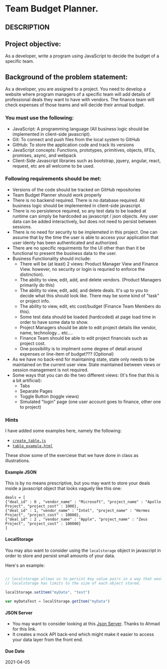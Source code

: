 # Team Budget Planner.
## DESCRIPTION

## Project objective: 

As a developer, write a program using JavaScript to decide the budget of a specific team.


## Background of the problem statement: 

As a developer, you are assigned to a project. You need to develop a website where program managers of a specific team will add details of professional deals they want to have with vendors. The finance team will check expenses of those teams and will decide their annual budget.


### You must use the following: 

 * JavaScript: A programming language  (All business logic should be implemented in client-side javascript).
 * Git: To connect and push files from the local system to GitHub
 * GitHub: To store the application code and track its versions
 * JavaScript concepts: Functions, prototypes, primitives, objects, IIFEs, promises, async, and webpack
 * Client-Side Javascript libraries such as bootstrap, jquery, angular, react, request, etc are all welcome to be used.


### Following requirements should be met: 

 * Versions of the code should be tracked on GitHub repositories 
 * Team Budget Planner should work properly
 * There is no backend required.   There is no database required. All business logic should be implemented in client-side javascript.
 * There is no persistence required, so any test data to be loaded at runtime can simply be hardcoded as javascript / json objects.  Any user data can be added interactively, but does not need to persist between sessions.
 * There is no need for security to be implemeted in this project.  One can assume that by the time the user is able to access your application that user identy has been authenticated and authorized.
 * There are no specific requirments for the UI other than than it be functional to present the business data to the user.
 * Business Functionality should include:
   - There will be (at least) 2 views: Product Manager View and Finance View. however, no security or login is requried to enforce the distinction).
   - The ability to view, edit, add, and delete vendors.  (Product Managers primarily do this)
   - The ability to view, edit, add, and delete deals. It's up to you to decide what this should look like. There may be some kind of "task" or project info.
   - The ability to view, edit, etc cost/budget (Finance Team Members do this).
   - Some test data should be loaded (hardcoded) at page load time in order to have some data to show.
   - Project Managers should be able to edit project details like vendor, name, technology... etc.... 
   - Finance Team should be able to edit project financials such as project cost.
   - One possibility is to implment some degree of detail around expenses or line-item of budget??? (Optional)
 * As we have no back-end for maintaining state, state only needs to be maintained on the current user view.  State maintained between views or session management is not required.    
 * Some ways that you can do the two different views: (It's fine that this is a bit artificial): 
   - Tabs
   - Separate Pages
   - Toggle Button (toggle views)
   - Simulated "login" page  (one user account goes to finance, other one to project)



### Hints

I have added some examples here, namely the following:

 * [`create_table.js`](./create_table.js)
 * [`table_example.html`](./table_example.html)

These show some of the exerciese that we have done in class as illustrations.

#### Example JSON

This is by no means prescriptive, but you may want to store your deals inside a javascript object that looks vaguely like this one:

```javascrip
deals = [
{"deal_id" : 0 , "vendor_name" : "Microsoft", "project_name" : "Apollo Project", "project_cost" : 1000},
{"deal_id" : 1, "vendor_name" : "Intel", "project_name" : "Hermes Project", "project_cost" : 10000},
{"deal_id" : 2 , "vendor_name" : "Apple", "project_name" : "Zeus Project", "project_cost" : 100000}
]
```


#### LocalStorage
You may also want to consider using the `localstorage` object in javascript in order to store and persist small amounts of your data.

Here's an example:

```javascript

// localstorage allows us to persist key value pairs in a way that would survive page refreshes, navigation, and user closing/reopening browser.
// localstorage has limits to the size of each object stored.   

localStorage.setItem("myData", "test")

var myDataTest = localStorage.getItem("myData")

```


#### JSON Server

 * You may want to consider looking at this [Json Server](https://www.npmjs.com/package/json-server).  Thanks to Ahmad for this link. 
 * It creates a mock API back-end which might make it easier to access your data layer from the front end.


#### Due Date

2021-04-05

